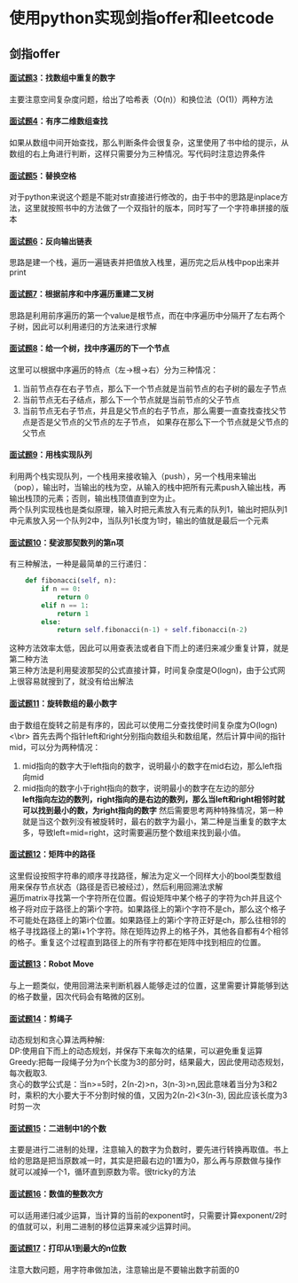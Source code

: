 使用python实现剑指offer和leetcode</br>
==========
剑指offer
------
#### [面试题3](https://github.com/yjiao1213/python-leetcode-offer/blob/master/%E5%89%91%E6%8C%87offer66%E9%A2%98_pyhton%E5%AE%9E%E7%8E%B0/03_01_DuplicationInArray.py)：找数组中重复的数字 </br>
主要注意空间复杂度问题，给出了哈希表（O(n)）和换位法（O(1)）两种方法
#### [面试题4](https://github.com/yjiao1213/python-leetcode-offer/blob/master/%E5%89%91%E6%8C%87offer66%E9%A2%98_pyhton%E5%AE%9E%E7%8E%B0/04_FindInPartiallySortedMatrix.py)：有序二维数组查找 </br>
如果从数组中间开始查找，那么判断条件会很复杂，这里使用了书中给的提示，从数组的右上角进行判断，这样只需要分为三种情况。写代码时注意边界条件
#### [面试题5](https://github.com/yjiao1213/python-leetcode-offer/blob/master/%E5%89%91%E6%8C%87offer66%E9%A2%98_pyhton%E5%AE%9E%E7%8E%B0/05_ReplaceSpaces.py)：替换空格 </br>
对于python来说这个题是不能对str直接进行修改的，由于书中的思路是inplace方法，这里就按照书中的方法做了一个双指针的版本，同时写了一个字符串拼接的版本
#### [面试题6](https://github.com/yjiao1213/python-leetcode-offer/blob/master/%E5%89%91%E6%8C%87offer66%E9%A2%98_pyhton%E5%AE%9E%E7%8E%B0/06_PrintListInReversedOrder.py)：反向输出链表 </br>
思路是建一个栈，遍历一遍链表并把值放入栈里，遍历完之后从栈中pop出来并print
#### [面试题7](https://github.com/yjiao1213/python-leetcode-offer/blob/master/%E5%89%91%E6%8C%87offer66%E9%A2%98_pyhton%E5%AE%9E%E7%8E%B0/07_ConstructBinaryTree.py)：根据前序和中序遍历重建二叉树 </br>
思路是利用前序遍历的第一个value是根节点，而在中序遍历中分隔开了左右两个子树，因此可以利用递归的方法来进行求解
#### [面试题8](https://github.com/yjiao1213/python-leetcode-offer/blob/master/%E5%89%91%E6%8C%87offer66%E9%A2%98_pyhton%E5%AE%9E%E7%8E%B0/08_NextNodeInBinaryTrees.py)：给一个树，找中序遍历的下一个节点 </br>
这里可以根据中序遍历的特点（左→根→右）分为三种情况： </br>
1. 当前节点存在右子节点，那么下一个节点就是当前节点的右子树的最左子节点 
2. 当前节点无右子结点，那么下一个节点就是当前节点的父子节点  
3. 当前节点无右子节点，并且是父节点的右子节点，那么需要一直查找查找父节点是否是父节点的父节点的左子节点，
       如果存在那么下一个节点就是父节点的父节点 
#### [面试题9](https://github.com/yjiao1213/python-leetcode-offer/blob/master/%E5%89%91%E6%8C%87offer66%E9%A2%98_pyhton%E5%AE%9E%E7%8E%B0/09_QueueWithTwoStacks.py)：用栈实现队列  </br>
利用两个栈实现队列，一个栈用来接收输入（push），另一个栈用来输出（pop），输出时，当输出的栈为空，从输入的栈中把所有元素push入输出栈，再输出栈顶的元素；否则，输出栈顶值直到空为止。</br>
两个队列实现栈也是类似原理，输入时把元素放入有元素的队列1，输出时把队列1中元素放入另一个队列2中，当队列1长度为1时，输出的值就是最后一个元素
#### [面试题10](https://github.com/yjiao1213/python-leetcode-offer/blob/master/%E5%89%91%E6%8C%87offer66%E9%A2%98_pyhton%E5%AE%9E%E7%8E%B0/10_Fibonacci.py)：斐波那契数列的第n项  </br>
有三种解法，一种是最简单的三行递归：
```python
    def fibonacci(self, n):
        if n == 0:
            return 0
        elif n == 1:
            return 1
        else:
            return self.fibonacci(n-1) + self.fibonacci(n-2)
```
这种方法效率太低，因此可以用查表法或者自下而上的递归来减少重复计算，就是第二种方法  </br>
第三种方法是利用斐波那契的公式直接计算，时间复杂度是O(logn)，由于公式网上很容易就搜到了，就没有给出解法
#### [面试题11](https://github.com/yjiao1213/python-leetcode-offer/blob/master/%E5%89%91%E6%8C%87offer66%E9%A2%98_pyhton%E5%AE%9E%E7%8E%B0/11_MinNumberInRotatedArray.py)：旋转数组的最小数字  </br>
由于数组在旋转之前是有序的，因此可以使用二分查找使时间复杂度为O(logn) <\br>
首先去两个指针left和right分别指向数组头和数组尾，然后计算中间的指针mid，可以分为两种情况：
1. mid指向的数字大于left指向的数字，说明最小的数字在mid右边，那么left指向mid  
2. mid指向的数字小于right指向的数字，说明最小的数字在左边的部分  
**left指向左边的数列，right指向的是右边的数列，那么当left和right相邻时就可以找到最小的数，为right指向的数字**
然后需要思考两种特殊情况，第一种就是当这个数列没有被旋转时，最右的数字为最小，第二种是当重复的数字太多，导致left=mid=right，这时需要遍历整个数组来找到最小值。
#### [面试题12](https://github.com/yjiao1213/python-leetcode-offer/blob/master/%E5%89%91%E6%8C%87offer66%E9%A2%98_pyhton%E5%AE%9E%E7%8E%B0/12_StringPathInMatrix.py)：矩阵中的路径  </br>
这里假设按照字符串的顺序寻找路径，解法为定义一个同样大小的bool类型数组用来保存节点状态（路径是否已被经过），然后利用回溯法求解  </br>
遍历matrix寻找第一个字符所在位置。假设矩阵中某个格子的字符为ch并且这个格子将对应于路径上的第i个字符。如果路径上的第i个字符不是ch，那么这个格子不可能处在路径上的第i个位置。如果路径上的第i个字符正好是ch，那么往相邻的格子寻找路径上的第i+1个字符。除在矩阵边界上的格子外，其他各自都有4个相邻的格子。重复这个过程直到路径上的所有字符都在矩阵中找到相应的位置。
#### [面试题13](https://github.com/yjiao1213/python-leetcode-offer/blob/master/%E5%89%91%E6%8C%87offer66%E9%A2%98_pyhton%E5%AE%9E%E7%8E%B0/13_RobotMove.py)：Robot Move  </br>
与上一题类似，使用回溯法来判断机器人能够走过的位置，这里需要计算能够到达的格子数量，因次代码会有略微的区别。
#### [面试题14](https://github.com/yjiao1213/python-leetcode-offer/blob/master/%E5%89%91%E6%8C%87offer66%E9%A2%98_pyhton%E5%AE%9E%E7%8E%B0/14_CuttingRope.py)：剪绳子  </br>
动态规划和贪心算法两种解:  </br>
DP:使用自下而上的动态规划，并保存下来每次的结果，可以避免重复运算 </br>
Greedy:把每一段绳子分为n个长度为3的部分时，结果最大，因此使用动态规划，每次截取3. </br>
贪心的数学公式是：当n>=5时，2(n-2)>n，3(n-3)>n,因此意味着当分为3和2时，乘积的大小要大于不分割时候的值，又因为2(n-2)<3(n-3), 因此应该长度为3时剪一次  </br>
#### [面试题15](https://github.com/yjiao1213/python-leetcode-offer/blob/master/%E5%89%91%E6%8C%87offer66%E9%A2%98_pyhton%E5%AE%9E%E7%8E%B0/15_NumberOf1InBinary.py)：二进制中1的个数  </br>
主要是进行二进制的处理，注意输入的数字为负数时，要先进行转换再取值。书上给的思路是把当原数减一时，其实是把最右边的1置为0，那么再与原数做与操作就可以减掉一个1，循环直到原数为零。很tricky的方法  </br>
#### [面试题16](https://github.com/yjiao1213/python-leetcode-offer/blob/master/%E5%89%91%E6%8C%87offer66%E9%A2%98_pyhton%E5%AE%9E%E7%8E%B0/16_Power.py)：数值的整数次方  </br>
可以适用递归减少运算，当计算的当前的exponent时，只需要计算exponent/2时的值就可以，利用二进制的移位运算来减少运算时间。
#### [面试题17](https://github.com/yjiao1213/python-leetcode-offer/blob/master/%E5%89%91%E6%8C%87offer66%E9%A2%98_pyhton%E5%AE%9E%E7%8E%B0/17_Print1ToMaxOfNDigits.py)：打印从1到最大的n位数  </br>
注意大数问题，用字符串做加法，注意输出是不要输出数字前面的0
